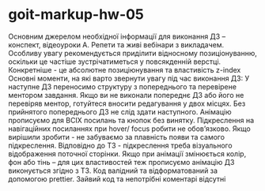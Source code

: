 # goit-markup-hw-05

<!-- TODO -->

<!--  Создай репозиторий goit-markup-hw-05 -->

<!--  Склонируй созданный репозиторий и скопируй в него файлы предыдущей работы. -->

<!-- * Добавь анимацию декоративных эффектов для страниц макета -->

<!--  Настрой GitHub Pages и добавь ссылку на живую страницу в шапку GitHub-репозитория. -->

<!-- TODO Критерии приёма работы наставником -->

<!-- TODO * Проект * -->

<!--  «A1» Все стили написаны в одном файле styles.css, который находится в папке css. -->

<!--  «A2» Исходный код отформатирован при помощи Prettier. -->

<!--  «A3» Все изображения и текстовый контент взяты из макета. -->

<!--  «A4» На всех HTML-страницах подключен нормализатор стилей modern-nomalize. -->

<!--  «A5» Код написан следуя руководству https://codeguide.co/ -->

<!--  «A6» Скрипт модального окна подключен в HTML отдельным файлом modal.js -->

<!-- * Разметка * -->

<!--  «B1» Выполнена HTML-разметка всех элементов макета.  -->

<!-- «B2» Теги использованы согласно их семантического смысла. -->

<!-- TODO * Оформление * -->

<!-- * «C1» Для всех эффектов ховера и фокуса (цвет, фон, тень) сделаны переходы. Время - 250ms, функция распределения времени - cubic-bezier(0.4, 0, 0.2, 1). -->

<!-- * «C2» В переходах и анимациях явно указаны анимируемые свойства. Нигде нет значения all. -->

<!--  «C3» В секции Чем мы занимаемся текст с фоном спозиционирован поверх изображения. -->

<!-- * «C4» В главной навигации, при помощи псевдоэлемента ::after, сделано подчёркивание ссылки текущей страницы (на которой сейчас находится пользователь). -->

<!-- * «C5» Синий оверлей с текстом на карточках страницы Портфолио появляется при ховере в любом месте карточки. -->

<!-- * «C6» Синий оверлей в карточках страницы Портфолио выезжает снизу. -->

<!-- * «C7» У псевдоэлементов нет текстового контента в свойстве content. Они использованы исключительно для декоративного оформления. -->

<!-- TODO * Модальное окно * -->

<!-- * «D1» Выполнена разметка и оформление «бекдропа» (тёмного полупрозрачного фона) модального окна. -->

<!-- * «D2» «Бекдроп» заполняет 100% высоты и ширины вьюпорта браузера и фиксирован в нём. -->

<!-- * «D3» Выполнена разметка и оформление модального окна. -->

<!-- * «D4» Модальное окно вертикально и горизонтально спозиционировано посередине бекдропа. -->

<!-- * «D5» Выполнена разметка и оформление кнопки закрытия модального окна в верхнем правом углу. -->

<!-- * «D6» Изначально модальное окно и бекдроп скрыты при помощи класса is-hidden на бекдропе, в селекторе которого используются свойства visibility, opacity и pointer-events. -->

<!-- * «D7» Если убрать с бекдропа класс is-hidden - появляется бекдроп и модальное окно. -->

<!-- * «D8» Появление и скрытие модального окна анимировано при помощи перехода с произвольным эффектом, например scale или translate, и opacity. -->






Основним джерелом необхідної інформації для виконання ДЗ – конспект, відеоуроки А. Репети та живі вебінари з викладачем.
Особливу увагу рекомендується приділити відносному позиціонуванню, оскільки це частіше зустрічатиметься у повсякденній верстці. Конкретніше - це абсолютне позиціюнування та властивість z-index
Основні моменти, на які варто звернути увагу під час виконання ДЗ:
У наступне ДЗ переносимо структуру з попереднього та перевірене ментором завдання. Якщо ви не виконали попереднє ДЗ або його не перевіряв ментор, готуйтеся вносити редагування у двох місцях. Без прийнятого попереднього ДЗ не слід здати наступного.
Анімацію прописуємо для ВСІХ посилань та кнопок без винятку.
Підкреслення на навігаційних посиланнях при hover/ focus робити не обов’язково. Якщо вирішили зробити - не забуваємо за плавність появи та самого підкреслення. Відповідно до ТЗ - підкреслення треба візуального відображення поточної сторінки.
Якщо при анімації змінюється колір, фон або тінь – для цих властивостей теж прописуємо анімацію
ДЗ виконується згідно з ТЗ.
Код валідний та відформатований за допомогою prettier.
Зайвий код та непотрібні коментарі відсутні
